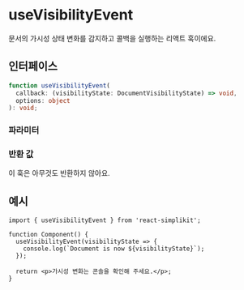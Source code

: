 # useVisibilityEvent

문서의 가시성 상태 변화를 감지하고 콜백을 실행하는 리액트 훅이에요.

## 인터페이스

```ts
function useVisibilityEvent(
  callback: (visibilityState: DocumentVisibilityState) => void,
  options: object
): void;
```

### 파라미터

<Interface
  required
  name="callback"
  type="(visibilityState: DocumentVisibilityState) => void"
  description="가시성 상태가 변할 때 호출되는 함수예요. 현재 가시성 상태('visible' 또는 'hidden')를 인자로 받아요."
/>

<Interface
  name="options"
  type="object"
  description="훅의 선택적 설정값이에요."
  :nested="[
    {
      name: 'options.immediate',
      type: 'boolean',
      required: false,
      defaultValue: 'false',
      description:
        'true이면, 현재 가시성 상태로 마운트 시에 즉시 콜백이 호출돼요.',
    },
  ]"
/>

### 반환 값

이 훅은 아무것도 반환하지 않아요.

## 예시

```tsx
import { useVisibilityEvent } from 'react-simplikit';

function Component() {
  useVisibilityEvent(visibilityState => {
    console.log(`Document is now ${visibilityState}`);
  });

  return <p>가시성 변화는 콘솔을 확인해 주세요.</p>;
}
```
